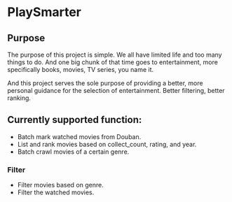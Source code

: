 # PlaySmarter

## Purpose
The purpose of this project is simple. We all have limited life and too many things to do. And one big chunk of that time goes to entertainment, more specifically books, movies, TV series, you name it.

And this project serves the sole purpose of providing a better, more personal
guidance for the selection of entertainment. Better filtering, better ranking.

## Currently supported function:
- Batch mark watched movies from Douban.
- List and rank movies based on collect_count, rating, and year.
- Batch crawl movies of a certain genre.

### Filter
- Filter movies based on genre.
- Filter the watched movies.
